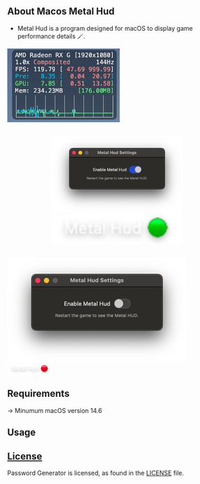 ## About Macos Metal Hud

 -  Metal Hud is a program designed for macOS to display game performance details 🪄.

![](/Images/Hud.png)

##

<p align="center">
  <img src="/Images/WindowEnable.png" alt="Image 1" width="300"/>
  <img src="/Images/StatusBarEnable.png" alt="Image 2" width="300"/>
</p>


##
![Window Disable](/Images/WindowDisable.png)  ![StatusBar Disable](/Images/StatusBarDisable.png)

## Requirements
-> Minumum macOS version 14.6

## Usage


## [License][license]
Password Generator is licensed, as found in the [LICENSE][license] file.

[license]: LICENSE
